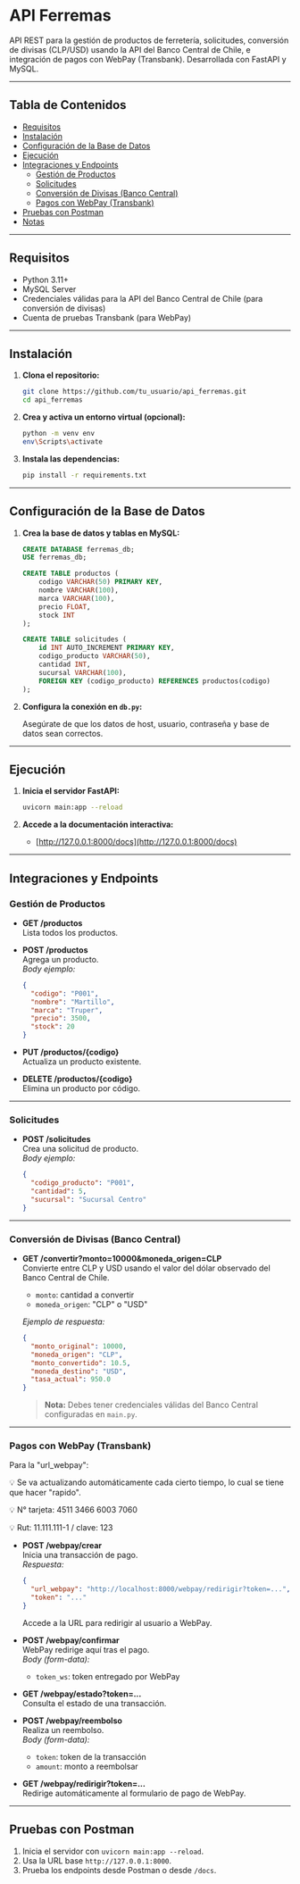 # API Ferremas

API REST para la gestión de productos de ferretería, solicitudes, conversión de divisas (CLP/USD) usando la API del Banco Central de Chile, e integración de pagos con WebPay (Transbank). Desarrollada con FastAPI y MySQL.

---

## Tabla de Contenidos

- [Requisitos](#requisitos)
- [Instalación](#instalación)
- [Configuración de la Base de Datos](#configuración-de-la-base-de-datos)
- [Ejecución](#ejecución)
- [Integraciones y Endpoints](#integraciones-y-endpoints)
  - [Gestión de Productos](#gestión-de-productos)
  - [Solicitudes](#solicitudes)
  - [Conversión de Divisas (Banco Central)](#conversión-de-divisas-banco-central)
  - [Pagos con WebPay (Transbank)](#pagos-con-webpay-transbank)
- [Pruebas con Postman](#pruebas-con-postman)
- [Notas](#notas)

---

## Requisitos

- Python 3.11+
- MySQL Server
- Credenciales válidas para la API del Banco Central de Chile (para conversión de divisas)
- Cuenta de pruebas Transbank (para WebPay)

---

## Instalación

1. **Clona el repositorio:**

   ```sh
   git clone https://github.com/tu_usuario/api_ferremas.git
   cd api_ferremas
   ```

2. **Crea y activa un entorno virtual (opcional):**

   ```sh
   python -m venv env
   env\Scripts\activate
   ```

3. **Instala las dependencias:**

   ```sh
   pip install -r requirements.txt
   ```

---

## Configuración de la Base de Datos

1. **Crea la base de datos y tablas en MySQL:**

   ```sql
   CREATE DATABASE ferremas_db;
   USE ferremas_db;

   CREATE TABLE productos (
       codigo VARCHAR(50) PRIMARY KEY,
       nombre VARCHAR(100),
       marca VARCHAR(100),
       precio FLOAT,
       stock INT
   );

   CREATE TABLE solicitudes (
       id INT AUTO_INCREMENT PRIMARY KEY,
       codigo_producto VARCHAR(50),
       cantidad INT,
       sucursal VARCHAR(100),
       FOREIGN KEY (codigo_producto) REFERENCES productos(codigo)
   );
   ```

2. **Configura la conexión en `db.py`:**

   Asegúrate de que los datos de host, usuario, contraseña y base de datos sean correctos.

---

## Ejecución

1. **Inicia el servidor FastAPI:**

   ```sh
   uvicorn main:app --reload
   ```

2. **Accede a la documentación interactiva:**

   - [http://127.0.0.1:8000/docs](http://127.0.0.1:8000/docs)

---

## Integraciones y Endpoints

### Gestión de Productos

- **GET /productos**  
  Lista todos los productos.

- **POST /productos**  
  Agrega un producto.  
  _Body ejemplo:_
  ```json
  {
    "codigo": "P001",
    "nombre": "Martillo",
    "marca": "Truper",
    "precio": 3500,
    "stock": 20
  }
  ```

- **PUT /productos/{codigo}**  
  Actualiza un producto existente.

- **DELETE /productos/{codigo}**  
  Elimina un producto por código.

---

### Solicitudes

- **POST /solicitudes**  
  Crea una solicitud de producto.  
  _Body ejemplo:_
  ```json
  {
    "codigo_producto": "P001",
    "cantidad": 5,
    "sucursal": "Sucursal Centro"
  }
  ```

---

### Conversión de Divisas (Banco Central)

- **GET /convertir?monto=10000&moneda_origen=CLP**  
  Convierte entre CLP y USD usando el valor del dólar observado del Banco Central de Chile.  
  - `monto`: cantidad a convertir  
  - `moneda_origen`: "CLP" o "USD"  

  _Ejemplo de respuesta:_
  ```json
  {
    "monto_original": 10000,
    "moneda_origen": "CLP",
    "monto_convertido": 10.5,
    "moneda_destino": "USD",
    "tasa_actual": 950.0
  }
  ```

  > **Nota:** Debes tener credenciales válidas del Banco Central configuradas en `main.py`.

---

### Pagos con WebPay (Transbank)

Para la "url_webpay":

💡 Se va actualizando automáticamente cada cierto tiempo, lo cual se tiene que hacer "rapido".

💡 N° tarjeta: 4511 3466 6003 7060

💡 Rut: 11.111.111-1 / clave: 123

- **POST /webpay/crear**  
  Inicia una transacción de pago.  
  _Respuesta:_  
  ```json
  {
    "url_webpay": "http://localhost:8000/webpay/redirigir?token=...",
    "token": "..."
  }
  ```
  Accede a la URL para redirigir al usuario a WebPay.

- **POST /webpay/confirmar**  
  WebPay redirige aquí tras el pago.  
  _Body (form-data):_
  - `token_ws`: token entregado por WebPay

- **GET /webpay/estado?token=...**  
  Consulta el estado de una transacción.

- **POST /webpay/reembolso**  
  Realiza un reembolso.  
  _Body (form-data):_
  - `token`: token de la transacción
  - `amount`: monto a reembolsar

- **GET /webpay/redirigir?token=...**  
  Redirige automáticamente al formulario de pago de WebPay.

---

## Pruebas con Postman

1. Inicia el servidor con `uvicorn main:app --reload`.
2. Usa la URL base `http://127.0.0.1:8000`.
3. Prueba los endpoints desde Postman o desde `/docs`.

